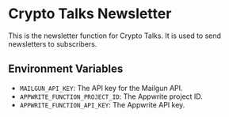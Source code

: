 # Crypto Talks Newsletter

This is the newsletter function for Crypto Talks. It is used to send newsletters to subscribers.

## Environment Variables

- `MAILGUN_API_KEY`: The API key for the Mailgun API.
- `APPWRITE_FUNCTION_PROJECT_ID`: The Appwrite project ID.
- `APPWRITE_FUNCTION_API_KEY`: The Appwrite API key.
